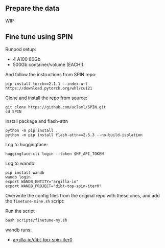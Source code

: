 ## Prepare the data

WIP

## Fine tune using SPIN

Runpod setup:
- 4 A100 80Gb
- 500Gb container/volume (EACH!)

And follow the instructions from SPIN repo:

```console
pip install torch==2.1.1 --index-url https://download.pytorch.org/whl/cu121
```

Clone and install the repo from source:

```console
git clone https://github.com/uclaml/SPIN.git
cd SPIN
```

Install package and flash-attn

```console
python -m pip install .
python -m pip install flash-attn==2.5.3 --no-build-isolation
```

Log to huggingface:

```console
huggingface-cli login --token $HF_API_TOKEN
```

Log to wandb:

```console
pip install wandb
wandb login
export WANDB_ENTITY="argilla-io"
export WANDB_PROJECT="dibt-top-spin-iter0"
```

Overwrite the config files from the original repo with these ones, and add the `finetune-mine.sh` script:

Run the script 

```console
bash scripts/finetune-my.sh
```

wandb runs:

- [argilla-io/dibt-top-spin-iter0](https://wandb.ai/argilla-io/dibt-top-spin-iter0?workspace=user-plaguss-argilla)
